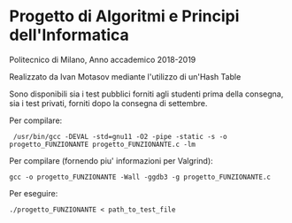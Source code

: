 # Progetto di Algoritmi e Principi dell'Informatica

Politecnico di Milano, Anno accademico 2018-2019

Realizzato da Ivan Motasov mediante l'utilizzo di un'Hash Table

Sono disponibili sia i test pubblici forniti agli studenti prima della consegna, sia i test privati, forniti dopo la consegna di settembre.

Per compilare:

` /usr/bin/gcc -DEVAL -std=gnu11 -O2 -pipe -static -s -o progetto_FUNZIONANTE progetto_FUNZIONANTE.c -lm`

Per compilare (fornendo piu' informazioni per Valgrind):

` gcc -o progetto_FUNZIONANTE -Wall -ggdb3 -g progetto_FUNZIONANTE.c `

Per eseguire:

` ./progetto_FUNZIONANTE < path_to_test_file `



